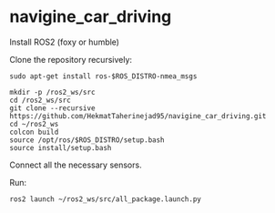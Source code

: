 # navigine_car_driving

Install ROS2 (foxy or humble)

Clone the repository recursively:

```
sudo apt-get install ros-$ROS_DISTRO-nmea_msgs

mkdir -p /ros2_ws/src
cd /ros2_ws/src
git clone --recursive https://github.com/HekmatTaherinejad95/navigine_car_driving.git
cd ~/ros2_ws
colcon build
source /opt/ros/$ROS_DISTRO/setup.bash
source install/setup.bash

```
Connect all the necessary sensors. 

Run:

```
ros2 launch ~/ros2_ws/src/all_package.launch.py

```


